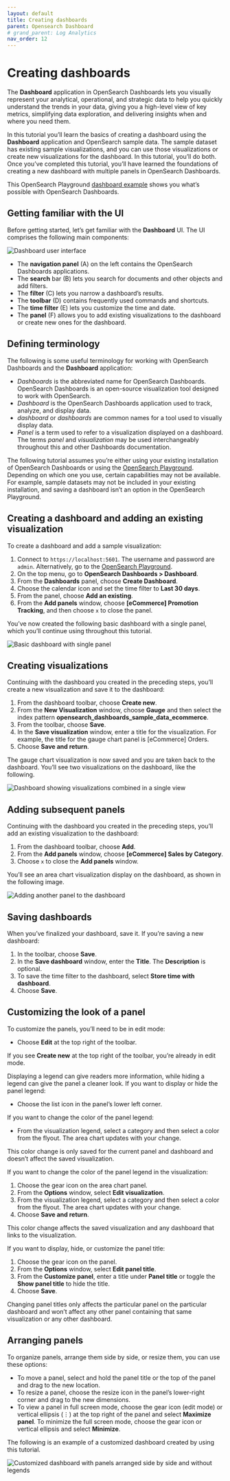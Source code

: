 ```yaml
---
layout: default
title: Creating dashboards
parent: Opensearch Dashboard
# grand_parent: Log Analytics
nav_order: 12
---
```


# Creating dashboards

The  **Dashboard**  application in OpenSearch Dashboards lets you visually represent your analytical, operational, and strategic data to help you quickly understand the trends in your data, giving you a high-level view of key metrics, simplifying data exploration, and delivering insights when and where you need them.

In this tutorial you’ll learn the basics of creating a dashboard using the  **Dashboard**  application and OpenSearch sample data. The sample dataset has existing sample visualizations, and you can use those visualizations or create new visualizations for the dashboard. In this tutorial, you’ll do both. Once you’ve completed this tutorial, you’ll have learned the foundations of creating a new dashboard with multiple panels in OpenSearch Dashboards.

This OpenSearch Playground  [dashboard example](https://playground.opensearch.org/app/dashboards#/view/722b74f0-b882-11e8-a6d9-e546fe2bba5f?_g=(filters:!(),refreshInterval:(pause:!f,value:900000),time:(from:now-7d,to:now))&_a=(description:'Analyze%20mock%20eCommerce%20orders%20and%20revenue',filters:!(),fullScreenMode:!f,options:(hidePanelTitles:!f,useMargins:!t),query:(language:kuery,query:''),timeRestore:!t,title:'%5BeCommerce%5D%20Revenue%20Dashboard',viewMode:view))  shows you what’s possible with OpenSearch Dashboards.

## Getting familiar with the UI[](https://opensearch.org/docs/latest/dashboards/dashboard/index/#getting-familiar-with-the-ui)

Before getting started, let’s get familiar with the  **Dashboard**  UI. The UI comprises the following main components:

![Dashboard user interface]({{site.baseurl}}/images/creating-dashboards/dashboard-UI.png)

-   The  **navigation panel**  (A) on the left contains the OpenSearch Dashboards applications.
-   The  **search**  bar (B) lets you search for documents and other objects and add filters.
-   The  **filter**  (C) lets you narrow a dashboard’s results.
-   The  **toolbar**  (D) contains frequently used commands and shortcuts.
-   The  **time filter**  (E) lets you customize the time and date.
-   The  **panel**  (F) allows you to add existing visualizations to the dashboard or create new ones for the dashboard.

## Defining terminology[](https://opensearch.org/docs/latest/dashboards/dashboard/index/#defining-terminology)

The following is some useful terminology for working with OpenSearch Dashboards and the  **Dashboard**  application:

-   _Dashboards_  is the abbreviated name for OpenSearch Dashboards. OpenSearch Dashboards is an open-source visualization tool designed to work with OpenSearch.
-   _Dashboard_  is the OpenSearch Dashboards application used to track, analyze, and display data.
-   _dashboard_  or  _dashboards_  are common names for a tool used to visually display data.
-   _Panel_  is a term used to refer to a visualization displayed on a dashboard. The terms  _panel_  and  _visualization_  may be used interchangeably throughout this and other Dashboards documentation.

The following tutorial assumes you’re either using your existing installation of OpenSearch Dashboards or using the  [OpenSearch Playground](https://playground.opensearch.org/app/home#/). Depending on which one you use, certain capabilities may not be available. For example, sample datasets may not be included in your existing installation, and saving a dashboard isn’t an option in the OpenSearch Playground.

## Creating a dashboard and adding an existing visualization[](https://opensearch.org/docs/latest/dashboards/dashboard/index/#creating-a-dashboard-and-adding-an-existing-visualization)

To create a dashboard and add a sample visualization:

1.  Connect to  `https://localhost:5601`. The username and password are  `admin`. Alternatively, go to the  [OpenSearch Playground](https://playground.opensearch.org/app/home#/).
2.  On the top menu, go to  **OpenSearch Dashboards > Dashboard**.
3.  From the  **Dashboards**  panel, choose  **Create Dashboard**.
4.  Choose the calendar icon and set the time filter to  **Last 30 days**.
5.  From the panel, choose  **Add an existing**.
6.  From the  **Add panels**  window, choose  **[eCommerce] Promotion Tracking**, and then choose  `x`  to close the panel.

You’ve now created the following basic dashboard with a single panel, which you’ll continue using throughout this tutorial.

![Basic dashboard with single panel]({{site.baseurl}}/images/creating-dashboards/dashboard-basic.png)

## Creating visualizations[](https://opensearch.org/docs/latest/dashboards/dashboard/index/#creating-visualizations)

Continuing with the dashboard you created in the preceding steps, you’ll create a new visualization and save it to the dashboard:

1.  From the dashboard toolbar, choose  **Create new**.
2.  From the  **New Visualization**  window, choose  **Gauge**  and then select the index pattern  **opensearch_dashboards_sample_data_ecommerce**.
3.  From the toolbar, choose  **Save**.
4.  In the  **Save visualization**  window, enter a title for the visualization. For example, the title for the gauge chart panel is [eCommerce] Orders.
5.  Choose  **Save and return**.

The gauge chart visualization is now saved and you are taken back to the dashboard. You’ll see two visualizations on the dashboard, like the following.

![Dashboard showing visualizations combined in a single view]({{site.baseurl}}/images/creating-dashboards/dashboard-combined.png)

## Adding subsequent panels[](https://opensearch.org/docs/latest/dashboards/dashboard/index/#adding-subsequent-panels)

Continuing with the dashboard you created in the preceding steps, you’ll add an existing visualization to the dashboard:

1.  From the dashboard toolbar, choose  **Add**.
2.  From the  **Add panels**  window, choose  **[eCommerce] Sales by Category**.
3.  Choose  `x`  to close the  **Add panels**  window.

You’ll see an area chart visualization display on the dashboard, as shown in the following image.

![Adding another panel to the dashboard]({{site.baseurl}}/images/creating-dashboards/dashboard-adding-panels.png)

## Saving dashboards[](https://opensearch.org/docs/latest/dashboards/dashboard/index/#saving-dashboards)

When you’ve finalized your dashboard, save it. If you’re saving a new dashboard:

1.  In the toolbar, choose  **Save**.
2.  In the  **Save dashboard**  window, enter the  **Title**. The  **Description**  is optional.
3.  To save the time filter to the dashboard, select  **Store time with dashboard**.
4.  Choose  **Save**.

## Customizing the look of a panel[](https://opensearch.org/docs/latest/dashboards/dashboard/index/#customizing-the-look-of-a-panel)

To customize the panels, you’ll need to be in edit mode:

-   Choose  **Edit**  at the top right of the toolbar.

If you see  **Create new**  at the top right of the toolbar, you’re already in edit mode.

Displaying a legend can give readers more information, while hiding a legend can give the panel a cleaner look. If you want to display or hide the panel legend:

-   Choose the list icon in the panel’s lower left corner.

If you want to change the color of the panel legend:

-   From the visualization legend, select a category and then select a color from the flyout. The area chart updates with your change.

This color change is only saved for the current panel and dashboard and doesn’t affect the saved visualization.

If you want to change the color of the panel legend in the visualization:

1.  Choose the gear icon on the area chart panel.
2.  From the  **Options**  window, select  **Edit visualization**.
3.  From the visualization legend, select a category and then select a color from the flyout. The area chart updates with your change.
4.  Choose  **Save and return**.

This color change affects the saved visualization and any dashboard that links to the visualization.

If you want to display, hide, or customize the panel title:

1.  Choose the gear icon on the panel.
2.  From the  **Options**  window, select  **Edit panel title**.
3.  From the  **Customize panel**, enter a title under  **Panel title**  or toggle the  **Show panel title**  to hide the title.
4.  Choose  **Save**.

Changing panel titles only affects the particular panel on the particular dashboard and won’t affect any other panel containing that same visualization or any other dashboard.

## Arranging panels[](https://opensearch.org/docs/latest/dashboards/dashboard/index/#arranging-panels)

To organize panels, arrange them side by side, or resize them, you can use these options:

-   To move a panel, select and hold the panel title or the top of the panel and drag to the new location.
-   To resize a panel, choose the resize icon in the panel’s lower-right corner and drag to the new dimensions.
-   To view a panel in full screen mode, choose the gear icon (edit mode) or vertical ellipsis (⋮) at the top right of the panel and select  **Maximize panel**. To minimize the full screen mode, choose the gear icon or vertical ellipsis and select  **Minimize**.

The following is an example of a customized dashboard created by using this tutorial.

![Customized dashboard with panels arranged side by side and without legends]({{site.baseurl}}/images/creating-dashboards/dashboard-customized.png)

